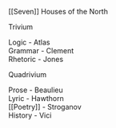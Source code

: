[[Seven]] Houses of the North  
  
Trivium  
  
Logic - Atlas  
Grammar - Clement  
Rhetoric - Jones  
  
  
Quadrivium  
  
Prose - Beaulieu  
Lyric - Hawthorn  
[[Poetry]] - Stroganov  
History - Vici